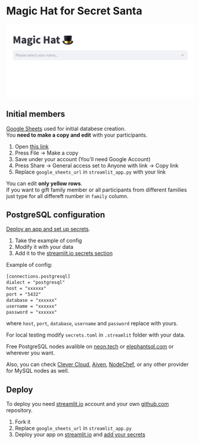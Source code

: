 # Magic Hat for Secret Santa

![Screenshot of Magic Hat app.](screenshot.png)

## Initial members

[Google Sheets](https://docs.google.com/spreadsheets/d/1kws524HbFLr2Q_0_YeNgZ5FubDbUEVLzDNJz5HFK1Gw/edit?usp=sharing) used for initial databese creation. \
You **need to make a copy and edit** with your participants. 

1. Open [this link](https://docs.google.com/spreadsheets/d/1kws524HbFLr2Q_0_YeNgZ5FubDbUEVLzDNJz5HFK1Gw/edit?usp=sharing)
2. Press File -> Make a copy
3. Save under your account (You'll need Google Account)
4. Press Share -> General access set to Anyone with link -> Copy link
5. Replace `google_sheets_url` in `streamlit_app.py` with your link

You can edit **only yellow rows**. \
If you want to gift family member or all participants from different families just type for all differeft number in `family` column.

## PostgreSQL configuration

[Deploy an app and set up secrets](docs.streamlit.io/streamlit-community-cloud/deploy-your-app/secrets-management#deploy-an-app-and-set-up-secrets).

1. Take the example of config
2. Modify it with your data 
3. Add it to the [streamlit.io secrets section](https://docs.streamlit.io/streamlit-community-cloud/deploy-your-app/secrets-management#edit-your-apps-secrets)

Example of config:

```
[connections.postgresql]
dialect = "postgresql"
host = "xxxxxx"
port = "5432"
database = "xxxxxx"
username = "xxxxxx"
password = "xxxxxx"
```

where `host`, `port`, `database`, `username` and `password` replace with yours.

For local testing modify `secrets.toml` in `.streamlit` folder with your data.

Free PostgreSQL nodes avalible on
[neon.tech](https://neon.tech/) or [elephantsql.com](https://www.elephantsql.com/) or wherever you want.

Also, you can check [Clever Cloud](https://www.clever-cloud.com/), [Aiven](https://aiven.io/), [NodeChef](https://www.nodechef.com/), or any other provider for MySQL nodes as well.

## Deploy

To deploy you need [streamlit.io](https://streamlit.io/) account and your own [github.com](https://github.com/) repository. 
1. Fork it 
2. Replace `google_sheets_url` in `streamlit_app.py`
3. Deploy your app on [streamlit.io](https://streamlit.io/)  and [add your secrets](https://docs.streamlit.io/streamlit-community-cloud/deploy-your-app/secrets-management#edit-your-apps-secrets)